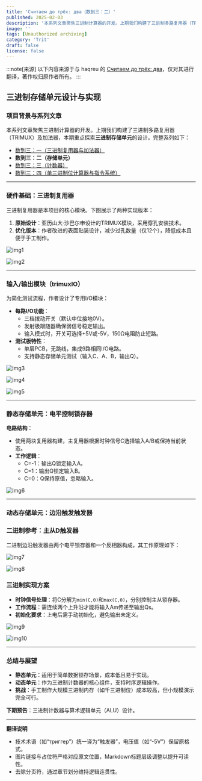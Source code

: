 ```yaml
---
title: 'Считаем до трёх: два（数到三：二）'
published: 2025-02-03
description: '本系列文章聚焦三进制计算器的开发。上期我们构建了三进制多路复用器（TRIMUX）及加法器，本期重点探索**三进制存储单元**的设计。完整系列如下：......'
image: ''
tags: [Unauthorized archiving]
category: 'Trit'
draft: false 
license: false
---
```


:::note[来源]
以下内容来源于与 haqreu 的 [Считаем до трёх: два](https://habrahabr.ru/post/324650/)，仅对其进行翻译，著作权归原作者所有。
:::
## 三进制存储单元设计与实现

### 项目背景与系列文章

本系列文章聚焦三进制计算器的开发。上期我们构建了三进制多路复用器（TRIMUX）及加法器，本期重点探索**三进制存储单元**的设计。完整系列如下：

- [数到三：一（三进制复用器与加法器）](https://blog.project-starfield.cn/posts/trit/trit-haqreu-1/)
- **数到三：二（存储单元）**
- [数到三：三（计数器）](https://blog.project-starfield.cn/posts/trit/trit-haqreu-3/)
- [数到三：四（单三进制位计算器与指令系统）](https://blog.project-starfield.cn/posts/trit/trit-haqreu-4/)

---

### 硬件基础：三进制复用器

三进制复用器是本项目的核心模块。下图展示了两种实现版本：

1. **原始设计**：亚历山大·沙巴尔申设计的TRIMUX模块，采用穿孔安装技术。
2. **优化版本**：作者改进的表面贴装设计，减少过孔数量（仅12个），降低成本且便于手工制作。

![img1](https://github.com/HoshiriAki/hoshiriaki.github.io/blob/main/src/content/posts/Trit/img/Trithaqreu2img1.jpg?raw=true)

![img2](https://github.com/HoshiriAki/hoshiriaki.github.io/blob/main/src/content/posts/Trit/img/Trithaqreu2img2.png?raw=true)

---

### 输入/输出模块（trimuxIO）

为简化测试流程，作者设计了专用I/O模块：

- **每路I/O功能**：
    - 三档拨动开关（默认中位接地0V）。
    - 发射极跟随器确保弱信号稳定输出。
    - 输入模式时，开关可选择+5V或-5V，150Ω电阻防止短路。
- **测试板特性**：
    - 单层PCB，无跳线，集成9路相同I/O电路。
    - 支持静态存储单元测试（输入C、A、B，输出Q）。

![img3](https://github.com/HoshiriAki/hoshiriaki.github.io/blob/main/src/content/posts/Trit/img/Trithaqreu2img3.png?raw=true)

![img4](https://github.com/HoshiriAki/hoshiriaki.github.io/blob/main/src/content/posts/Trit/img/Trithaqreu2img4.png?raw=true)

![img5](https://github.com/HoshiriAki/hoshiriaki.github.io/blob/main/src/content/posts/Trit/img/Trithaqreu2img5.jpg?raw=true)

---

### 静态存储单元：电平控制锁存器

**电路结构**：

- 使用两块复用器构建，主复用器根据时钟信号C选择输入A/B或保持当前状态。
- **工作逻辑**：
    - C=-1：输出Q锁定输入A。
    - C=1：输出Q锁定输入B。
    - C=0：Q保持原值，忽略输入。

![img6](https://github.com/HoshiriAki/hoshiriaki.github.io/blob/main/src/content/posts/Trit/img/Trithaqreu2img6.png?raw=true)

---

### 动态存储单元：边沿触发触发器

### 二进制参考：主从D触发器

二进制边沿触发器由两个电平锁存器和一个反相器构成，其工作原理如下：

![img7](https://github.com/HoshiriAki/hoshiriaki.github.io/blob/main/src/content/posts/Trit/img/Trithaqreu2img7.gif?raw=true)

![img8](https://github.com/HoshiriAki/hoshiriaki.github.io/blob/main/src/content/posts/Trit/img/Trithaqreu2img8.jpeg?raw=true)

### 三进制实现方案

- **时钟信号处理**：将C分解为`min(C,0)`和`max(C,0)`，分别控制主从锁存器。
- **工作流程**：需连续两个上升沿才能将输入Am传递至输出Qs。
- **初始化要求**：上电后需手动初始化，避免输出未定义。

![img9](https://github.com/HoshiriAki/hoshiriaki.github.io/blob/main/src/content/posts/Trit/img/Trithaqreu2img9.png?raw=true)

![img10](https://github.com/HoshiriAki/hoshiriaki.github.io/blob/main/src/content/posts/Trit/img/Trithaqreu2img10.png?raw=true)

---

### 总结与展望

- **静态单元**：适用于简单数据锁存场景，成本低且易于实现。
- **动态单元**：作为三进制计数器的核心组件，支持时序逻辑操作。
- **挑战**：手工制作大规模三进制内存（如千三进制位）成本较高，但小规模演示完全可行。

**下期预告**：三进制计数器与算术逻辑单元（ALU）设计。

---

**翻译说明**

- 技术术语（如“триггер”）统一译为“触发器”，电压值（如“-5V”）保留原格式。
- 图片链接与占位符严格对应原文位置，Markdown标题层级调整以提升可读性。
- 去除分页符，通过章节划分维持逻辑连贯性。